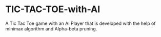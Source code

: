 # TIC-TAC-TOE-with-AI

A Tic Tac Toe game with an AI Player that is developed with the help of minimax algorithm and Alpha-beta pruning. 



